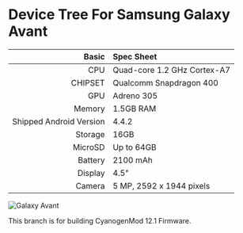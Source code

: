 Device Tree For Samsung Galaxy Avant
===================================== 

Basic   | Spec Sheet
-------:|:-------------------------
CPU     | Quad-core 1.2 GHz Cortex-A7
CHIPSET | Qualcomm Snapdragon 400
GPU     | Adreno 305
Memory  | 1.5GB RAM
Shipped Android Version | 4.4.2
Storage | 16GB
MicroSD | Up to 64GB
Battery | 2100 mAh
Display | 4.5"
Camera  | 5 MP, 2592 х 1944 pixels


![Galaxy Avant](http://handytechplus.com/wp-content/uploads/2014/08/Samsung-Galaxy-Avant-.jpg "Galaxy Avant")

This branch is for building CyanogenMod 12.1 Firmware.

